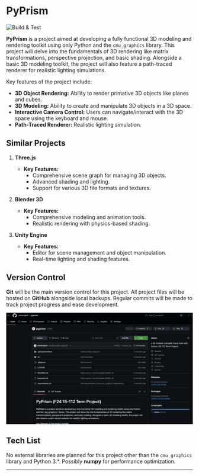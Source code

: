 # PyPrism

![Build & Test](https://github.com/manorajesh/pyprism/actions/workflows/python-app.yml/badge.svg)

**PyPrism** is a project aimed at developing a fully functional 3D modeling and rendering toolkit using only Python and the `cmu_graphics` library. This project will delve into the fundamentals of 3D rendering like matrix transformations, perspective projection, and basic shading. Alongside a basic 3D modeling toolkit, the project will also feature a path-traced renderer for realistic lighting simulations.

Key features of the project include:

- **3D Object Rendering:** Ability to render primative 3D objects like planes and cubes.
- **3D Modeling:** Ability to create and manipulate 3D objects in a 3D space.
- **Interactive Camera Control:** Users can navigate/interact with the 3D space using the keyboard and mouse.
- **Path-Traced Renderer:** Realistic lighting simulation.

## Similar Projects

1. **Three.js**

   - **Key Features:**
     - Comprehensive scene graph for managing 3D objects.
     - Advanced shading and lighting.
     - Support for various 3D file formats and textures.

2. **Blender 3D**

   - **Key Features:**
     - Comprehensive modeling and animation tools.
     - Realistic rendering with physics-based shading.

3. **Unity Engine**

   - **Key Features:**
     - Editor for scene management and object manipulation.
     - Real-time lighting and shading features.

## Version Control

**Git** will be the main version control for this project. All project files will be hosted on **GitHub** alongside local backups. Regular commits will be made to track project progress and ease development.

![Github Screenshot](https://github.com/manorajesh/pyprism/blob/master/images/repo.png)

## Tech List

No external libraries are planned for this project other than the `cmu_graphics` library and Python 3.\*. Possibly **numpy** for performance optimization.

---
